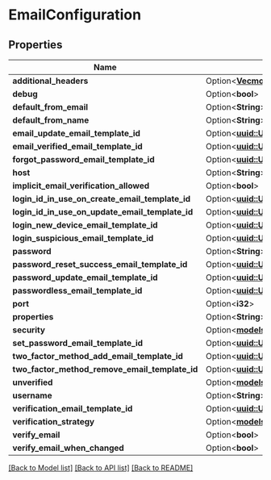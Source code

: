 # EmailConfiguration

## Properties

Name | Type | Description | Notes
------------ | ------------- | ------------- | -------------
**additional_headers** | Option<[**Vec<models::EmailHeader>**](EmailHeader.md)> |  | [optional]
**debug** | Option<**bool**> |  | [optional]
**default_from_email** | Option<**String**> |  | [optional]
**default_from_name** | Option<**String**> |  | [optional]
**email_update_email_template_id** | Option<[**uuid::Uuid**](uuid::Uuid.md)> |  | [optional]
**email_verified_email_template_id** | Option<[**uuid::Uuid**](uuid::Uuid.md)> |  | [optional]
**forgot_password_email_template_id** | Option<[**uuid::Uuid**](uuid::Uuid.md)> |  | [optional]
**host** | Option<**String**> |  | [optional]
**implicit_email_verification_allowed** | Option<**bool**> |  | [optional]
**login_id_in_use_on_create_email_template_id** | Option<[**uuid::Uuid**](uuid::Uuid.md)> |  | [optional]
**login_id_in_use_on_update_email_template_id** | Option<[**uuid::Uuid**](uuid::Uuid.md)> |  | [optional]
**login_new_device_email_template_id** | Option<[**uuid::Uuid**](uuid::Uuid.md)> |  | [optional]
**login_suspicious_email_template_id** | Option<[**uuid::Uuid**](uuid::Uuid.md)> |  | [optional]
**password** | Option<**String**> |  | [optional]
**password_reset_success_email_template_id** | Option<[**uuid::Uuid**](uuid::Uuid.md)> |  | [optional]
**password_update_email_template_id** | Option<[**uuid::Uuid**](uuid::Uuid.md)> |  | [optional]
**passwordless_email_template_id** | Option<[**uuid::Uuid**](uuid::Uuid.md)> |  | [optional]
**port** | Option<**i32**> |  | [optional]
**properties** | Option<**String**> |  | [optional]
**security** | Option<[**models::EmailSecurityType**](EmailSecurityType.md)> |  | [optional]
**set_password_email_template_id** | Option<[**uuid::Uuid**](uuid::Uuid.md)> |  | [optional]
**two_factor_method_add_email_template_id** | Option<[**uuid::Uuid**](uuid::Uuid.md)> |  | [optional]
**two_factor_method_remove_email_template_id** | Option<[**uuid::Uuid**](uuid::Uuid.md)> |  | [optional]
**unverified** | Option<[**models::EmailUnverifiedOptions**](EmailUnverifiedOptions.md)> |  | [optional]
**username** | Option<**String**> |  | [optional]
**verification_email_template_id** | Option<[**uuid::Uuid**](uuid::Uuid.md)> |  | [optional]
**verification_strategy** | Option<[**models::VerificationStrategy**](VerificationStrategy.md)> |  | [optional]
**verify_email** | Option<**bool**> |  | [optional]
**verify_email_when_changed** | Option<**bool**> |  | [optional]

[[Back to Model list]](../README.md#documentation-for-models) [[Back to API list]](../README.md#documentation-for-api-endpoints) [[Back to README]](../README.md)


